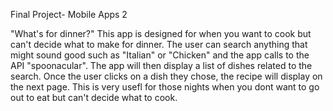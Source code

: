 Final Project- Mobile Apps 2

"What's for dinner?"
This app is designed for when you want to cook but can't decide what to make for dinner. 
The user can search anything that might sound good such as "Italian" or "Chicken" and the app calls to the API "spoonacular". 
The app will then display a list of dishes related to the search. Once the user clicks on a dish they chose, the recipe will display on the next page.
This is very usefl for those nights when you dont want to go out to eat but can't decide what to cook. 

